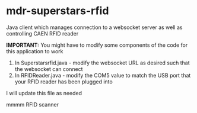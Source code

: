 # mdr-superstars-rfid
Java client which manages connection to a websocket server as well as controlling CAEN RFID reader

**IMPORTANT:** You might have to modify some components of the code for this application to work

1. In Superstarsrfid.java - modify the websocket URL as desired such that the websocket can connect
2. In RFIDReader.java - modify the COM5 value to match the USB port that your RFID reader has been plugged into

I will update this file as needed

mmmm RFID scanner
